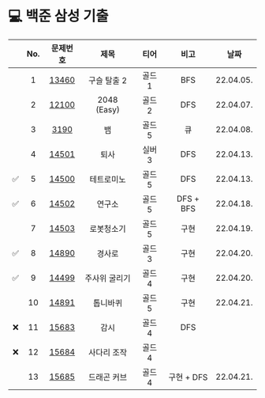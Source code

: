# 💻  백준 삼성 기출

||No.|문제번호|제목|티어|비고|날짜|
|:--:|:---:|:---:|:---:|:---:|:---:|:---:|
||1|<a href="https://github.com/ryusuz/algorithm/tree/master/bj-samsung/구슬탈출2">13460</a>|구슬 탈출 2|골드 1|BFS|22.04.05.|
||2|<a href="https://github.com/ryusuz/algorithm/tree/master/bj-samsung/2048(Easy)">12100</a>|2048 (Easy)|골드 2|DFS|22.04.07.|
||3|<a href="https://github.com/ryusuz/algorithm/tree/master/bj-samsung/뱀">3190</a>|뱀|골드 5|큐|22.04.08.|
||4|<a href="https://github.com/ryusuz/algorithm/tree/master/bj-samsung/퇴사">14501</a>|퇴사|실버 3|DFS|22.04.13.|
|✅|5|<a href="https://github.com/ryusuz/algorithm/tree/master/bj-samsung/테트로미노">14500</a>|테트로미노|골드 5|DFS|22.04.13.|
|✅|6|<a href="https://github.com/ryusuz/algorithm/tree/master/bj-samsung/연구소">14502</a>|연구소|골드 5|DFS + BFS|22.04.18.|
||7|<a href="https://github.com/ryusuz/algorithm/tree/master/bj-samsung/로봇청소기">14503</a>|로봇청소기|골드 5|구현|22.04.19.|
|✅|8|<a href="https://github.com/ryusuz/algorithm/tree/master/bj-samsung/경사로">14890</a>|경사로|골드 3|구현|22.04.20.|
|✅|9|<a href="https://github.com/ryusuz/algorithm/tree/master/bj-samsung/주사위굴리기">14499</a>|주사위 굴리기|골드 4|구현|22.04.20.|
||10|<a href="https://github.com/ryusuz/algorithm/tree/master/bj-samsung/톱니바퀴">14891</a>|톱니바퀴|골드 5|구현|22.04.21.|
|❌|11|<a href="https://github.com/ryusuz/algorithm/tree/master/bj-samsung/감시">15683</a>|감시|골드 4|DFS||
|❌|12|<a href="https://github.com/ryusuz/algorithm/tree/master/bj-samsung/사다리조작">15684</a>|사다리 조작|골드 4|||
||13|<a href="https://github.com/ryusuz/algorithm/tree/master/bj-samsung/드래곤커브">15685</a>|드래곤 커브|골드 4|구현 + DFS|22.04.21.|

